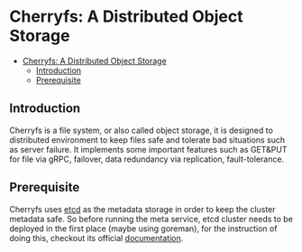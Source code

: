# Cherryfs: A Distributed Object Storage

- [Cherryfs: A Distributed Object Storage](#cherryfs-a-distributed-object-storage)
  - [Introduction](#introduction)
  - [Prerequisite](#prerequisite)

## Introduction

Cherryfs is a file system, or also called object storage, it is designed to distributed environment to keep files safe and tolerate bad situations such as server failure. It implements some important features such as GET&PUT for file via gRPC, failover, data redundancy via replication, fault-tolerance.

## Prerequisite

Cherryfs uses [etcd](https://github.com/etcd-io/etcd) as the metadata storage in order to keep the cluster metadata safe. So before running the meta service, etcd cluster needs to
be deployed in the first place (maybe using goreman), for the instruction of doing this, checkout its official [documentation](https://etcd.io/docs/v3.1.12/dev-guide/local_cluster/). 
